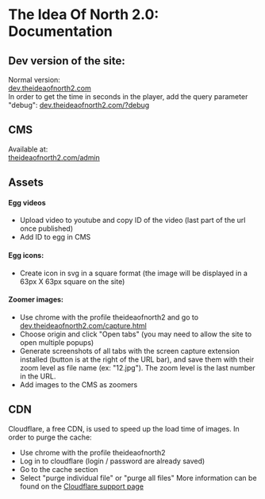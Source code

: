 # The Idea Of North 2.0: Documentation

## Dev version of the site:
Normal version:   
[dev.theideaofnorth2.com](http://dev.theideaofnorth2.com)  
In order to get the time in seconds in the player, add the query parameter "debug": [dev.theideaofnorth2.com/?debug](http://dev.theideaofnorth2.com/?debug)  


## CMS

Available at:   
[theideaofnorth2.com/admin](https://theideaofnorth2.com/admin)  

## Assets

#### Egg videos
- Upload video to youtube and copy ID of the video (last part of the url once published)
- Add ID to egg in CMS

#### Egg icons:
- Create icon in svg in a square format (the image will be displayed in a 63px X 63px square on the site)

#### Zoomer images:
- Use chrome with the profile theideaofnorth2 and go to [dev.theideaofnorth2.com/capture.html](http://dev.theideaofnorth2.com/capture.html)
- Choose origin and click "Open tabs" (you may need to allow the site to open multiple popups)
- Generate screenshots of all tabs with the screen capture extension installed (button is at the right of the URL bar), and save them with their zoom level as file name (ex: "12.jpg"). The zoom level is the last number in the URL.
- Add images to the CMS as zoomers 

## CDN
Cloudflare, a free CDN, is used to speed up the load time of images. In order to purge the cache:
- Use chrome with the profile theideaofnorth2
- Log in to cloudflare (login / password are already saved)
- Go to the cache section
- Select "purge individual file" or "purge all files"
More information can be found on the [Cloudflare support page](https://support.cloudflare.com/hc/en-us/articles/200169246-How-do-I-purge-my-cache-)
